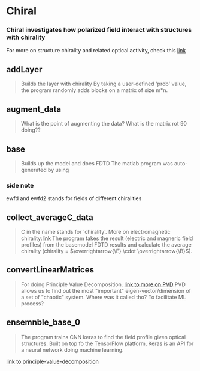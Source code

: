 # Chiral
### Chiral investigates how polarized field interact with structures with chirality
For more on structure chirality and related optical activity, check this [link](https://chemed.chem.purdue.edu/genchem/topicreview/bp/1organic/chirality.html )

## addLayer
> Builds the layer with chirality
By taking a user-defined 'prob' value, the program randomly adds blocks on a matrix of size m*n.

## augment_data
> What is the point of augmenting the data? What is the matrix rot 90 doing??
> 
## base
> Builds up the model and does FDTD
The matlab program was auto-generated by using
### side note
ewfd and ewfd2 stands for fields of different chiralities

## collect_averageC_data
> C in the name stands for 'chirality'. More on electromagnetic chirality:[link](https://www.nature.com/articles/s41377-020-00367-8) The program takes the result (electric and magneric field profiles) from the basemodel FDTD results and calculate the average chirality (chirality = $\overrightarrow{\E} \cdot \overrightarrow{\B}$). 

## convertLinearMatrices
> For doing Principle Value Decomposition. [link to more on PVD](https://en.wikipedia.org/wiki/Principal_component_analysis)
PVD allows us to find out the most "important" eigen-vector/dimension of a set of "chaotic" system.
Where was it called tho? To facilitate ML process?

## ensemnble_base_0
> The program trains CNN keras to find the field profile given optical structures. Built on top fo the TensorFlow platform, Keras is an API for a neural network doing machine learning.



[link to principle-value-decomposition](https://en.wikipedia.org/wiki/Principal_component_analysis)
